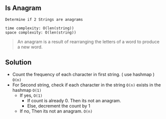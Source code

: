 ## Is Anagram
```
Determine if 2 Strings are anagrams

time complexity: O(len(string))
space complexity: O(len(string))
```
> An anagram is a result of rearranging the letters of a word to produce a new word.

## Solution

* Count the frequency of each character in first string. ( use hashmap ) `O(n)`
* For Second string, check if each character  in the string `O(n)` exists in the hashmap `O(1)`
  * If yes, `O(1)`
    * If count is already 0. Then its not an anagram.
    * Else, decrement the count by 1
  * If no, Then its not an anagram. `O(n)`
